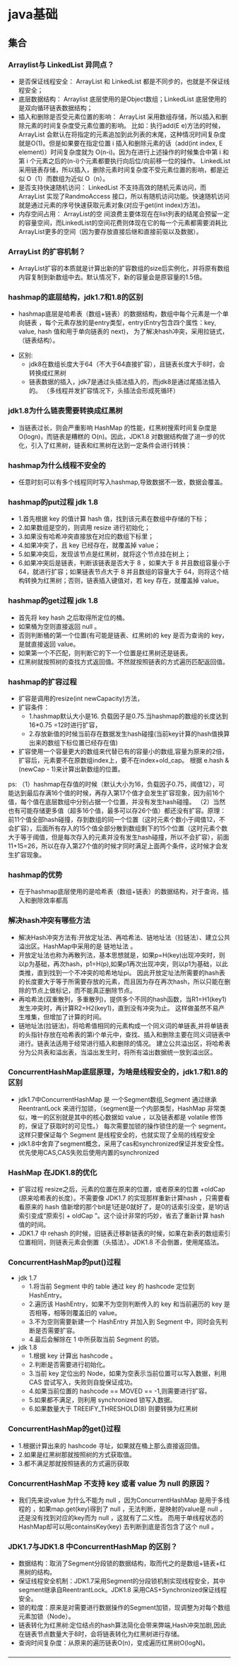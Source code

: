 <h1>java基础</h1>




<h2>集合</h2>

### Arraylist与 LinkedList 异同点？

+ 是否保证线程安全： ArrayList 和 LinkedList 都是不同步的，也就是不保证线程安全；
+ 底层数据结构： Arraylist 底层使用的是Object数组；LinkedList 底层使用的是双向循环链表数据结构；
+ 插入和删除是否受元素位置的影响： ArrayList 采用数组存储，所以插入和删除元素的时间复杂度受元素位置的影响。 比如：执行add(E e)方法的时候， ArrayList 会默认在将指定的元素追加到此列表的末尾，这种情况时间复杂度就是O(1)。但是如果要在指定位置 i 插入和删除元素的话（add(int index, E element)）时间复杂度就为 O(n-i)。因为在进行上述操作的时候集合中第 i 和第 i 个元素之后的(n-i)个元素都要执行向后位/向前移一位的操作。 LinkedList 采用链表存储，所以插入，删除元素时间复杂度不受元素位置的影响，都是近似 O（1）而数组为近似 O（n）。
+ 是否支持快速随机访问： LinkedList 不支持高效的随机元素访问，而ArrayList 实现了RandmoAccess 接口，所以有随机访问功能。快速随机访问就是通过元素的序号快速获取元素对象(对应于get(int index)方法)。
+ 内存空间占用： ArrayList的空 间浪费主要体现在在list列表的结尾会预留一定的容量空间，而LinkedList的空间花费则体现在它的每一个元素都需要消耗比ArrayList更多的空间（因为要存放直接后继和直接前驱以及数据）。

### ArrayList 的扩容机制？

+ ArrayList扩容的本质就是计算出新的扩容数组的size后实例化，并将原有数组内容复制到新数组中去。默认情况下，新的容量会是原容量的1.5倍。

### hashmap的底层结构，jdk1.7和1.8的区别

+ hashmap底层是哈希表（数组+链表）的数据结构，数组中每个元素是一个单向链表 
，每个元素存放的是entry类型，entry(Entry包含四个属性：key, value, hash 值和用于单向链表的 next)，
为了解决hash冲突，采用拉链式，（链表结构）。
 
* 区别:
  + jdk8在数组长度大于64（不大于64直接扩容），且链表长度大于8时，会转换成红黑树
  + 链表数据的插入，jdk7是通过头插法插入的，而jdk8是通过尾插法插入的。
  （多线程并发扩容情况下，头插法会形成死循环）
 
### jdk1.8为什么链表需要转换成红黑树

+ 当链表过长，则会严重影响 HashMap 的性能，红黑树搜索时间复杂度是 O(logn)，而链表是糟糕的 O(n)。因此，JDK1.8 对数据结构做了进一步的优化，引入了红黑树，链表和红黑树在达到一定条件会进行转换：

### hashmap为什么线程不安全的

+ 任意时刻可以有多个线程同时写入hashmap,导致数据不一致，数据会覆盖。


### hashmap的put过程  jdk 1.8

+ 1.首先根据 key 的值计算 hash 值，找到该元素在数组中存储的下标；
+ 2.如果数组是空的，则调用 resize 进行初始化；
+ 3.如果没有哈希冲突直接放在对应的数组下标里；
+ 4.如果冲突了，且 key 已经存在，就覆盖掉 value；
+ 5.如果冲突后，发现该节点是红黑树，就将这个节点挂在树上；
+ 6.如果冲突后是链表，判断该链表是否大于 8 ，如果大于 8 并且数组容量小于 64，就进行扩容；如果链表节点大于 8 并且数组的容量大于 64，则将这个结构转换为红黑树；否则，链表插入键值对，若 key 存在，就覆盖掉 value。

### hashmap的get过程 jdk 1.8 

+ 首先将 key hash 之后取得所定位的桶。
+ 如果桶为空则直接返回 null 。
+ 否则判断桶的第一个位置(有可能是链表、红黑树)的 key 是否为查询的 key，是就直接返回 value。
+ 如果第一个不匹配，则判断它的下一个位置是红黑树还是链表。
+ 红黑树就按照树的查找方式返回值。不然就按照链表的方式遍历匹配返回值。


### hashmap的扩容过程

+ 扩容是调用的resize(int newCapacity)方法，
+ 扩容条件：
   + 1.hashmap默认大小是16. 负载因子是0.75.当hashmap的数组的长度达到16*0.75 =12时进行扩容，
   + 2.存放新值的时候当前存在数据发生hash碰撞(当前key计算的hash值换算出来的数组下标位置已经存在值)
+ 扩容使用一个容量更大的数组来代替已有的容量小的数组,容量为原来的2倍，扩容后，元素要不在原数组index上，要不在index+old_cap。
根据 e.hash & (newCap - 1)来计算出新数组的位置。

ps:
（1）hashmap在存值的时候（默认大小为16，负载因子0.75，阈值12），可能达到最后存满16个值的时候，再存入第17个值才会发生扩容现象，因为前16个值，每个值在底层数组中分别占据一个位置，并没有发生hash碰撞。
（2）当然也有可能存储更多值（超多16个值，最多可以存26个值）都还没有扩容。原理：前11个值全部hash碰撞，存到数组的同一个位置（这时元素个数小于阈值12，不会扩容），后面所有存入的15个值全部分散到数组剩下的15个位置（这时元素个数大于等于阈值，但是每次存入的元素并没有发生hash碰撞，所以不会扩容），前面11+15=26，所以在存入第27个值的时候才同时满足上面两个条件，这时候才会发生扩容现象。

### hashmap的优势

+ 在于hashmap底层使用的是哈希表（数组+链表）的数据结构，对于查询，插入和删除效率都高

### 解决hash冲突有哪些方法

+ 解决Hash冲突方法有:开放定址法、再哈希法、链地址法（拉链法）、建立公共溢出区。HashMap中采用的是 链地址法 。
+ 开放定址法也称为再散列法，基本思想就是，如果p=H(key)出现冲突时，则以p为基础，再次hash，p1=H(p),如果p1再次出现冲突，则以p1为基础，以此类推，直到找到一个不冲突的哈希地址pi。 因此开放定址法所需要的hash表的长度要大于等于所需要存放的元素，而且因为存在再次hash，所以只能在删除的节点上做标记，而不能真正删除节点。
+ 再哈希法(双重散列，多重散列)，提供多个不同的hash函数，当R1=H1(key1)发生冲突时，再计算R2=H2(key1)，直到没有冲突为止。 这样做虽然不易产生堆集，但增加了计算的时间。
+ 链地址法(拉链法)，将哈希值相同的元素构成一个同义词的单链表,并将单链表的头指针存放在哈希表的第i个单元中，查找、插入和删除主要在同义词链表中进行。链表法适用于经常进行插入和删除的情况。
建立公共溢出区，将哈希表分为公共表和溢出表，当溢出发生时，将所有溢出数据统一放到溢出区。

### ConcurrentHashMap底层原理，为啥是线程安全的，jdk1.7和1.8的区别</h5>

+ jdk1.7中ConcurrentHashMap 是  一个Segment数组,Segment 通过继承ReentrantLock 来进行加锁，（segment是一个内部类型，HashMap 非常类似，唯一的区别就是其中的核心数据如 value ，以及链表都是 volatile 修饰的，保证了获取时的可见性。）
  每次需要加锁的操作锁住的是一个 segment，这样只要保证每个 Segment 是线程安全的，也就实现了全局的线程安全
+ jdk1.8中舍弃了segment概念，采用了cas和synchronized保证并发安全性。优先使用CAS,CAS失败后使用内置的synchronized

### HashMap 在JDK1.8的优化

+ 扩容过程 resize之后，元素的位置在原来的位置，或者原来的位置 +oldCap (原来哈希表的长度）。不需要像 JDK1.7 的实现那样重新计算hash ，只需要看看原来的 hash 值新增的那个bit是1还是0就好了，是0的话索引没变，是1的话索引变成“原索引 + oldCap ”。这个设计非常的巧妙，省去了重新计算 hash 值的时间。
+ JDK1.7 中 rehash 的时候，旧链表迁移新链表的时候，如果在新表的数组索引位置相同，则链表元素会倒置（头插法）。JDK1.8 不会倒置，使用尾插法。

### ConcurrentHashMap的put()过程

+ jdk 1.7
  + 1.将当前 Segment 中的 table 通过 key 的 hashcode 定位到 HashEntry。
  + 2.遍历该 HashEntry，如果不为空则判断传入的 key 和当前遍历的 key 是否相等，相等则覆盖旧的 value。
  + 3.不为空则需要新建一个 HashEntry 并加入到 Segment 中，同时会先判断是否需要扩容。
  + 4.最后会解除在 1 中所获取当前 Segment 的锁。
+ jdk 1.8
  + 1.根据 key 计算出 hashcode 。
  + 2.判断是否需要进行初始化。
  + 3.当前 key 定位出的 Node，如果为空表示当前位置可以写入数据，利用 CAS 尝试写入，失败则自旋保证成功。
  + 4.如果当前位置的 hashcode == MOVED == -1,则需要进行扩容。
  + 5.如果都不满足，则利用 synchronized 锁写入数据。
  + 6.如果数量大于 TREEIFY_THRESHOLD(8) 则要转换为红黑树

### ConcurrentHashMap的get()过程

+ 1.根据计算出来的 hashcode 寻址，如果就在桶上那么直接返回值。
+ 2.如果是红黑树那就按照树的方式获取值。
+ 3.都不满足那就按照链表的方式遍历获取



### ConcurrentHashMap 不支持 key 或者 value 为 null 的原因？

+ 我们先来说value 为什么不能为 null ，因为ConcurrentHashMap 是用于多线程的 ，如果map.get(key)得到了 null ，无法判断，是映射的value是 null ，还是没有找到对应的key而为 null ，这就有了二义性。
  而用于单线程状态的HashMap却可以用containsKey(key) 去判断到底是否包含了这个 null 。

### JDK1.7与JDK1.8 中ConcurrentHashMap 的区别？

+ 数据结构：取消了Segment分段锁的数据结构，取而代之的是数组+链表+红黑树的结构。
+ 保证线程安全机制：JDK1.7采用Segment的分段锁机制实现线程安全，其中segment继承自ReentrantLock。JDK1.8 采用CAS+Synchronized保证线程安全。
+ 锁的粒度：原来是对需要进行数据操作的Segment加锁，现调整为对每个数组元素加锁（Node）。
+ 链表转化为红黑树:定位结点的hash算法简化会带来弊端,Hash冲突加剧,因此在链表节点数量大于8时，会将链表转化为红黑树进行存储。
+ 查询时间复杂度：从原来的遍历链表O(n)，变成遍历红黑树O(logN)。



### 
### 
### 
### 
### 
### 
### 


<hr>

   